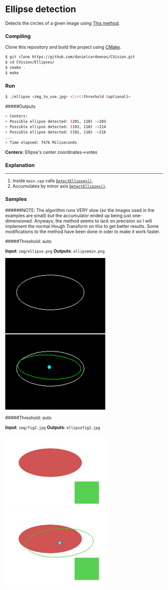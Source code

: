 # Ellipse detection
Detects the circles of a given image using [This method](http://hci.iwr.uni-heidelberg.de/publications/dip/2002/ICPR2002/DATA/07_3_20.PDF).

### Compiling

Clone this repository and build the project using [CMake](http://www.cmake.org/download/).

```sh
$ git clone https://github.com/danielcardeenas/CVision.git
$ cd CVision/Ellipses/
$ cmake .
$ make
```
### Run
```sh
$ ./ellipse <img_to_use.jpg> <[int]threshold (optional)>
```
#####Outputs

```sh
> Centers:
> Possible ellipse detected: (201, 110) ->203
> Possible ellipse detected: (193, 110) ->214
> Possible ellipse detected: (192, 110) ->216
...
> Time elapsed: 7476 Miliseconds

```


**Centers:** Ellipse's center coordinates->votes

### Explanation

---------------------------------------

1.  Inside `main.cpp` calls [`DetectEllipses()`](https://github.com/danielcardeenas/CVision/blob/master/libs/Utils.cpp#L846). 
2.  Accumulates by minor axis [`DetectEllipses()`](https://github.com/danielcardeenas/CVision/blob/master/libs/Utils.cpp#L959). 

### Samples


######NOTE:
The algorithm runs VERY slow (so the images used in the examples are small) but the accumulator ended up being just one-dimensioned.
Anyways, the method seems to lack on precision so I will implement the normal Hough Transform on this to get better results.
Some modifications to the method have been done in oder to make it work faster.

#####Threshold: auto

**Input**: ```img/ellipse.png```
**Outputs**: ```ellipsemin.png```

<img src="https://raw.githubusercontent.com/danielcardeenas/CVision/master/Ellipses/img/ellipse.png" width="320" height="240" />
<img src="https://raw.githubusercontent.com/danielcardeenas/CVision/master/Ellipses/ellipsemin.png" width="320" height="240" />

#####Threshold: auto

**Input**: ```img/fig2.jpg```
**Outputs**: ```ellipsefig2.jpg```

<img src="https://raw.githubusercontent.com/danielcardeenas/CVision/master/Ellipses/img/fig2.jpg" width="320" height="240" />
<img src="https://raw.githubusercontent.com/danielcardeenas/CVision/master/Ellipses/ellipsefig2.jpg" width="320" height="240" />
